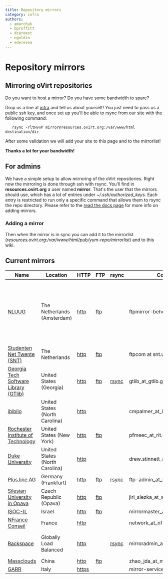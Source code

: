 ```yaml
---
title: Repository mirrors
category: infra
authors:
  - amarchuk
  - bproffitt
  - dcaroest
  - ngoldin
  - ederevea
---
```


# Repository mirrors

## Mirroring oVirt repositories

Do you want to host a mirror? Do you have some bandwidth to spare?

Drop us a line at [infra](mailto:infra-support@ovirt.org) and tell us about yourself! You just need to pass us a public ssh key, and once set up you'll be able to rsync from our site with the following command:

       rsync -rltHvvP mirror@resources.ovirt.org:/var/www/html destination/dir

After some validation we will add your site to this page and to the mirrorlist!

**Thanks a lot for your bandwidth!**

## For admins

We have a simple setup to allow mirroring of the oVirt repositories. Right now the mirroring is done through ssh with rsync. You'll find in **resources.ovirt.org** a user named **mirror**. That's the user that the mirrors should use, which has a lot of entries under *~/.ssh/authorized_keys*. Each entry is restricted to run only a specific command that allows them to rsync the repo directory.
Please refer to the [read the docs page](https://ovirt-infra-docs.readthedocs.io/en/latest/General/Mirror/index.html) for more info on adding mirrors.

### Adding a mirror

Then when the mirror is in sync you can add it to the mirrorlist (*resources.ovirt.org:/var/www/html/pub/yum-repo/mirrorlist*) and to this wiki.

## Current mirrors

| Name                                                                  | Location                       | HTTP                                                  | FTP                                                   | rsync                                          | Contact                         | Other                                                                           |
|-----------------------------------------------------------------------|--------------------------------|-------------------------------------------------------|-------------------------------------------------------|------------------------------------------------|---------------------------------|---------------------------------------------------------------------------------|
| [NLUUG](http://www.nluug.nl)                                          | The Netherlands (Amsterdam)    | [http](http://ftp.nluug.nl/os/Linux/virtual/ovirt/)   | [ftp](ftp://ftp.nluug.nl/pub/os/Linux/virtual/ovirt/) |                                                | ftpmirror-beheer_at_nluug.nl    | Syncing on all odd hours, bandwidth is currently 4 Gb/s and we do IPV4 and IPV6 |
| [Studenten Net Twente (SNT)](http://www.snt.utwente.nl/)              | The Netherlands                | [http](http://ftp.snt.utwente.nl/pub/software/ovirt/) | [ftp](ftp://ftp.snt.utwente.nl/pub/software/ovirt/)   |                                                | ftpcom at snt.utwente.nl        |                                                                                 |
| [Georgia Tech Software Library (GTlib)](http://www.gtlib.gatech.edu/) | United States (Georgia)        | [http](http://www.gtlib.gatech.edu/pub/oVirt/pub/)    | [ftp](ftp://www.gtlib.gatech.edu/pub/oVirt/pub/)      | [rsync](rsync://rsync.gtlib.gatech.edu/oVirt/) | gtlib_at_gtlib.gatech.edu       |                                                                                 |
| [ibiblio](http://www.ibiblio.org/)                                    | United States (North Carolina) | [http](http://mirrors.ibiblio.org/ovirt/)             |                                                       |                                                | cmpalmer_at_ibiblio.org         |                                                                                 |
| [Rochester Institute of Technology](http://www.rit.edu)               | United States (New York)       | [http](http://mirrors.rit.edu/ovirt/pub/)             | [ftp](ftp://mirrors.rit.edu/ovirt/)                   |                                                | pfmeec_at_rit.edu               |                                                                                 |
| [Duke University](http://duke.edu)                                    | United States (North Carolina) | [http](http://mirror.linux.duke.edu/ovirt/pub/)       |                                                       |                                                | drew.stinnett_at_duke.edu       |                                                                                 |
| [Plus.line AG](http://www.plusline.net/en/)                           | Germany (Frankfurt)            | [http](http://ftp.plusline.net/ovirt/)                | [ftp](ftp://ftp.plusline.net/pub/ovirt/)              | [rsync](rsync://ftp.plusline.net/ovirt/)       | ftp-admin_at_plusline.net       |                                                                                 |
| [Silesian University in Opava](http://www.slu.cz)                     | Czech Republic (Opava)         | [http](http://mirror.slu.cz/ovirt/)                   | [ftp](ftp://mirror.slu.cz/ovirt/)                     |                                                | jiri_slezka_at_slu_cz           | 1Gbps, IPv6 ready                                                               |
| [ISOC-IL](http://mirror.isoc.org.il/)                                 | Israel                         | [http](http://mirror.isoc.org.il/pub/ovirt/)          | [ftp](ftp://mirror.isoc.org.il/pub/ovirt/)            |                                                | mirrormaster_at_isoc_org_il     |                                                                                 |
| [NFrance Conseil](https://www.nfrance.com/)                           | France                         | [http](http://ovirt.repo.nfrance.com/)                |                                                       |                                                | network_at_nfrance_com          |                                                                                 |
| [Rackspace](https://www.rackspace.com/)                               | Globally Load Balanced         | [http](http://mirror.rackspace.com/ovirt)             |                                                       | [rsync](rsync://mirror.rackspace.com/ovirt/)   | mirroradmin_at_rackspace_com    | 1Gbps, sync every 4 hours                                                       |
| [Massclouds](http://www.massclouds.com/)                              | China                          | [http](http://mirror.massclouds.com/ovirt/)           | [ftp](ftp://mirror.massclouds.com/ovirt/)             |                                                | zhao_jda_at_massclouds_com      |                                                                                 |
| [GARR](https://garr.it/en/)                                           | Italy                          | [https](https://ovirt.mirror.garr.it/)                |                                                       |                                                | mirror-service_at_garr.it       |                                                                                 |
